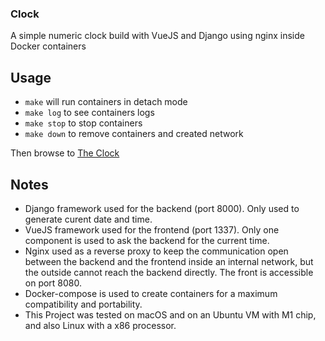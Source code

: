 ### Clock

A simple numeric clock build with VueJS and Django using nginx inside Docker containers

## Usage

- `make` will run containers in detach mode
- `make log` to see containers logs
- `make stop` to stop containers
- `make down` to remove containers and created network

Then browse to [The Clock](http://localhost:8080)

## Notes

- Django framework used for the backend (port 8000). Only used to generate curent date and time.
- VueJS framework used for the frontend (port 1337). Only one component is used to ask the backend for the current time.
- Nginx used as a reverse proxy to keep the communication open between the backend and the frontend inside an internal network, but the outside cannot reach the backend directly. The front is accessible on port 8080.
- Docker-compose is used to create containers for a maximum compatibility and portability.
- This Project was tested on macOS and on an Ubuntu VM with M1 chip, and also Linux with a x86 processor.
